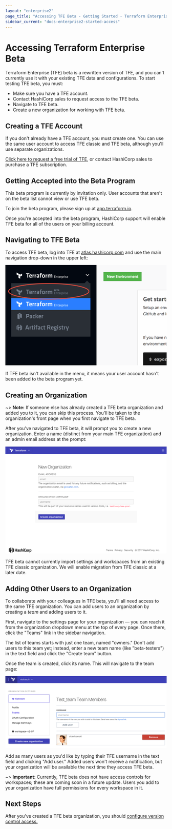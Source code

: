```yaml
---
layout: "enterprise2"
page_title: "Accessing TFE Beta - Getting Started - Terraform Enterprise Beta"
sidebar_current: "docs-enterprise2-started-access"
---
```


# Accessing Terraform Enterprise Beta

Terraform Enterprise (TFE) beta is a rewritten version of TFE, and you can't currently use it with your existing TFE data and configurations. To start testing TFE beta, you must:

- Make sure you have a TFE account.
- Contact HashiCorp sales to request access to the TFE beta.
- Navigate to TFE beta.
- Create a new organization for working with TFE beta.

## Creating a TFE Account

If you don't already have a TFE account, you must create one. You can use the same user account to access TFE classic and TFE beta, although you'll use separate organizations.

[Click here to request a free trial of TFE][signup], or contact HashiCorp sales to purchase a TFE subscription.

[signup]: https://www.hashicorp.com/products/terraform/?utm_source=oss&utm_medium=header-nav&utm_campaign=terraform&_ga=2.40850658.1512399790.1504740058-931972891.1498668200#terraform-contact-form

## Getting Accepted into the Beta Program

This beta program is currently by invitation only. User accounts that aren't on the beta list cannot view or use TFE beta.

To join the beta program, please sign up at [app.terraform.io](https://app.terraform.io).

Once you're accepted into the beta program, HashiCorp support will enable TFE beta for all of the users on your billing account.

## Navigating to TFE Beta

To access TFE beta, log into TFE at [atlas.hashicorp.com](https://atlas.hashicorp.com) and use the main navigation drop-down in the upper left:

![TFE's navigation drop-down, with TFE beta indicated](./images/access-menu.png)

If TFE beta isn't available in the menu, it means your user account hasn't been added to the beta program yet.

## Creating an Organization

~> **Note:** If someone else has already created a TFE beta organization and added you to it, you can skip this process. You'll be taken to the organization's front page when you first navigate to TFE beta.

After you've navigated to TFE beta, it will prompt you to create a new organization. Enter a name (distinct from your main TFE organization) and an admin email address at the prompt:

![TFE's new organization prompt](./images/access-new-org.png)

TFE beta cannot currently import settings and workspaces from an existing TFE classic organization. We will enable migration from TFE classic at a later date.

## Adding Other Users to an Organization

To collaborate with your colleagues in TFE beta, you'll all need access to the same TFE organization. You can add users to an organization by creating a _team_ and adding users to it.

First, navigate to the settings page for your organization — you can reach it from the organization dropdown menu at the top of every page. Once there, click the "Teams" link in the sidebar navigation.

The list of teams starts with just one team, named "owners." Don't add users to this team yet; instead, enter a new team name (like "beta-testers") in the text field and click the "Create team" button.

Once the team is created, click its name. This will navigate to the team page:

![adding members to a team](./images/access-add-members.png)

Add as many users as you'd like by typing their TFE username in the text field and clicking "Add user." Added users won't receive a notification, but your organization will be available the next time they access TFE beta.

~> **Important:** Currently, TFE beta does not have access controls for workspaces; these are coming soon in a future update. Users you add to your organization have full permissions for every workspace in it.

## Next Steps

After you've created a TFE beta organization, you should [configure version control access.](./vcs.html)

